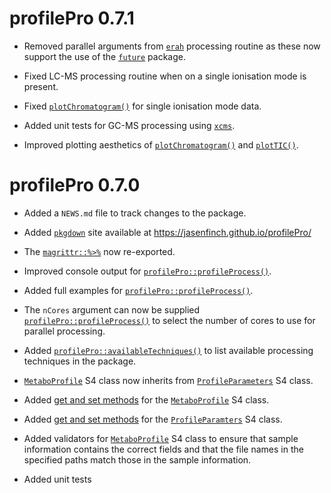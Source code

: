 # profilePro 0.7.1

* Removed parallel arguments from [`erah`](https://github.com/xdomingoal/erah-devel) processing routine as these now support the use of the [`future`](https://future.futureverse.org/) package.

* Fixed LC-MS processing routine when on a single ionisation mode is present.

* Fixed [`plotChromatogram()`](https://jasenfinch.github.io/profilePro/reference/plotChromatogram.html) for single ionisation mode data.

* Added unit tests for GC-MS processing using [`xcms`](https://github.com/sneumann/xcms).

* Improved plotting aesthetics of [`plotChromatogram()`](https://jasenfinch.github.io/profilePro/reference/plotChromatogram.html) and [`plotTIC()`](https://jasenfinch.github.io/profilePro/reference/plotTIC.html).

# profilePro 0.7.0

* Added a `NEWS.md` file to track changes to the package.

* Added [`pkgdown`](https://pkgdown.r-lib.org/) site available at https://jasenfinch.github.io/profilePro/

* The [`magrittr::%>%`](https://magrittr.tidyverse.org/reference/pipe.html) now re-exported.

* Improved console output for [`profilePro::profileProcess()`](https://jasenfinch.github.io/profilePro/reference/profileProcess.html).

* Added full examples for [`profilePro::profileProcess()`](https://jasenfinch.github.io/profilePro/reference/profileProcess.html).

* The `nCores` argument can now be supplied [`profilePro::profileProcess()`](https://jasenfinch.github.io/profilePro/reference/profileProcess.html) to select the number of cores to use for parallel processing.

* Added [`profilePro::availableTechniques()`](https://jasenfinch.github.io/profilePro/reference/availableTechniques.html) to list available processing techniques in the package.

* [`MetaboProfile`](https://jasenfinch.github.io/profilePro/reference/MetaboProfile-class.html) S4 class now inherits from [`ProfileParameters`](https://jasenfinch.github.io/profilePro/reference/ProfileParameters-class.html) S4 class.

* Added [get and set methods](https://jasenfinch.github.io/profilePro/reference/processed.html) for the [`MetaboProfile`](https://jasenfinch.github.io/profilePro/reference/MetaboProfile-class.html) S4 class.

* Added [get and set methods](https://jasenfinch.github.io/profilePro/reference/parameters.html) for the [`ProfileParamters`](https://jasenfinch.github.io/profilePro/reference/ProfileParameters-class.html) S4 class.

* Added validators for [`MetaboProfile`](https://jasenfinch.github.io/profilePro/reference/MetaboProfile-class.html) S4 class to ensure that sample information contains the correct fields and that the file names in the specified paths match those in the sample information.

* Added unit tests
